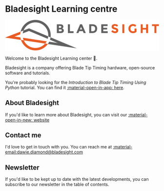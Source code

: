 # Bladesight Learning centre

![](assets/horizontal_ORIGINAL.png)

Welcome to the Bladesight Learning center :wave:. 

Bladesight is a company offering Blade Tip Timing hardware, open-source software and tutorials.

You're probably looking for the *Introduction to Blade Tip Timing Using Python* tutorial. You can find it [:material-open-in-app: here](./tutorials/intro_to_btt/ch1/index.md).

## About Bladesight

If you'd like to learn more about Bladesight, you can visit our <a target="blank_" href="https://www.bladesight.com" > :material-open-in-new: website </a>

## Contact me
I'd love to get in touch with you. You can reach me at <a href="mailto:dawie.diamond@bladesight.com"> :material-email:dawie.diamond@bladesight.com</a>


## Newsletter
If you'd like to be kept up to date with the latest developments, you can subscribe to our newsletter in the table of contents.









